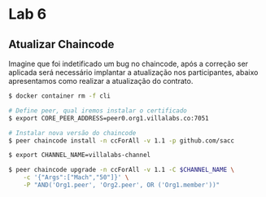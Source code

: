 # Lab 6

## Atualizar Chaincode
Imagine que foi indetificado um bug no chaincode, após a correção ser aplicada será necessário implantar a atualização nos participantes, abaixo apresentamos como realizar a atualização do contrato.

~~~sh
$ docker container rm -f cli

# Define peer, qual iremos instalar o certificado
$ export CORE_PEER_ADDRESS=peer0.org1.villalabs.co:7051

# Instalar nova versão do chaincode
$ peer chaincode install -n ccForAll -v 1.1 -p github.com/sacc

$ export CHANNEL_NAME=villalabs-channel

$ peer chaincode upgrade -n ccForAll -v 1.1 -C $CHANNEL_NAME \
    -c '{"Args":["Mach","50"]}' \
    -P "AND('Org1.peer', 'Org2.peer', OR ('Org1.member'))"
~~~